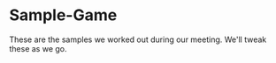 Sample-Game
===========

These are the samples we worked out during our meeting. We'll tweak these as we go.